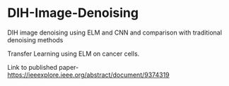 # DIH-Image-Denoising
DIH image denoising using ELM and CNN and comparison with traditional denoising methods

Transfer Learning using ELM on cancer cells.

Link to published paper- https://ieeexplore.ieee.org/abstract/document/9374319
